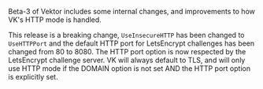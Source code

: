 Beta-3 of Vektor includes some internal changes, and improvements to how VK's HTTP mode is handled.

This release is a breaking change, `UseInsecureHTTP` has been changed to `UseHTTPPort` and the default HTTP port for LetsEncrypt challenges has been changed from 80 to 8080. The HTTP port option is now respected by the LetsEncrypt challenge server. VK will always default to TLS, and will only use HTTP mode if the DOMAIN option is not set AND the HTTP port option is explicitly set.